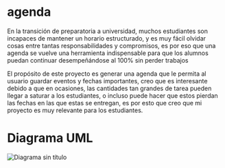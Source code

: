 # agenda

En la transición de preparatoria a universidad, muchos estudiantes son incapaces de mantener un horario estructurado, y es muy fácil olvidar cosas entre tantas responsabilidades y compromisos, es por eso que una agenda se vuelve una herramienta indispensable para que los alumnos puedan continuar desempeñándose al 100% sin perder trabajos

El propósito de este proyecto es generar una agenda que le permita al usuario guardar eventos y fechas importantes, creo que es interesante debido a que en ocasiones, las cantidades tan grandes de tarea pueden llegar a saturar a los estudiantes, o incluso puede hacer que estos pierdan las fechas en las que estas se entregan, es por esto que creo que mi proyecto es muy relevante para los estudiantes.

# Diagrama UML
![Diagrama sin título](https://github.com/A01769552/agenda/assets/124001135/1953315b-2ae8-40d3-87d0-f2d8b599139b)

